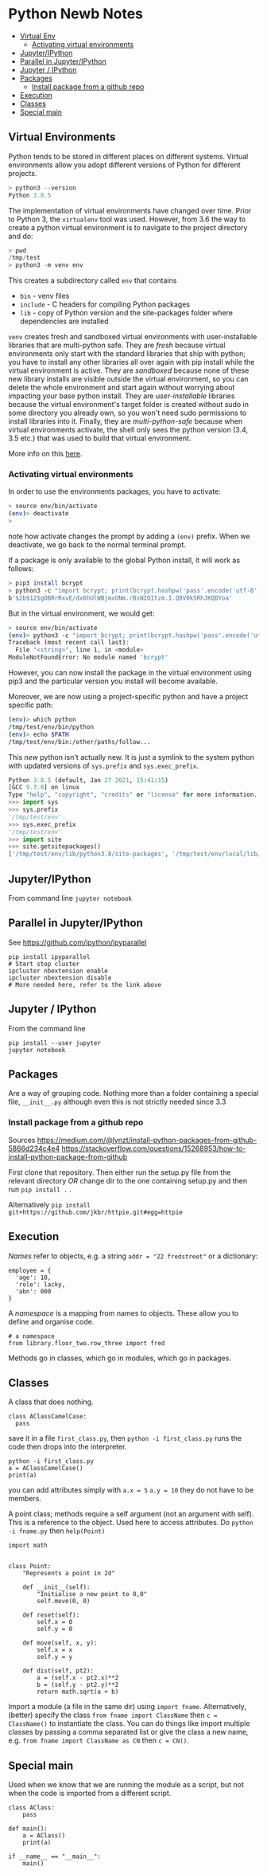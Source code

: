 # Python Newb Notes

- [Virtual Env](#virtual-env)
  * [Activating virtual environments](#activating-virtual-environments)
- [Jupyter/IPython](#jupyter-ipython)
- [Parallel in Jupyter/IPython](#parallel-in-jupyter-ipython)
- [Jupyter / IPython](#jupyter---ipython)
- [Packages](#packages)
  * [Install package from a github repo](#install-package-from-a-github-repo)
- [Execution](#execution)
- [Classes](#classes)
- [Special main](#special-main)

## Virtual Environments

Python tends to be stored in different places on different systems.
Virtual environments allow you adopt different versions of Python for different projects.

```python
> python3 --version
Python 3.8.5
```
The implementation of virtual environments have changed over time.
Prior to Python 3, the `virtualenv` tool was used.
However, from 3.6 the way to create a python virtual environment is to navigate to the project directory and do:

```python
> pwd
/tmp/test
> python3 -m venv env
```

This creates a subdirectory called `env` that contains

+ `bin` - venv files
+ `include` - C headers for compiling Python packages
+ `lib` - copy of Python version and the site-packages folder where dependencies are installed 


`venv` creates fresh and sandboxed virtual environments with user-installable libraries that are multi-python safe.
They are *fresh* because virtual environments only start with the standard libraries that ship with python; you have to install any other libraries all over again with pip install while the virtual environment is active. 
They are *sandboxed* because none of these new library installs are visible outside the virtual environment, so you can delete the whole environment and start again without worrying about impacting your base python install. 
They are *user-installable* libraries because the virtual environment's target folder is created without sudo in some directory you already own, so you won't need sudo permissions to install libraries into it. 
Finally, they are *multi-python-safe* because when virtual environments activate, the shell only sees the python version (3.4, 3.5 etc.) that was used to build that virtual environment.

More info on this [here](https://stackoverflow.com/questions/41573587/what-is-the-difference-between-venv-pyvenv-pyenv-virtualenv-virtualenvwrappe).

### Activating virtual environments

In order to use the environments packages, you have to activate:

```sh
> source env/bin/activate
(env)> deactivate
>
```

note how activate changes the prompt by adding a `(env)` prefix. 
When we deactivate, we go back to the normal terminal prompt.

If a package is only available to the global Python install, it will work as follows:

```sh
> pip3 install bcrypt
> python3 -c "import bcrypt; print(bcrypt.hashpw('pass'.encode('utf-8'), bcrypt.gensalt()))"
b'$2b$12$gOBRrRxvE/dx6hUlWBjmxONm.rBsNIOItzm.I.Q8V0kSRhJKQDYoa'
```

But in the virtual environment, we would get:

```sh
> source env/bin/activate
(env)> python3 -c "import bcrypt; print(bcrypt.hashpw('pass'.encode('utf-8'), bcrypt.gensalt()))"
Traceback (most recent call last):
  File "<string>", line 1, in <module>
ModuleNotFoundError: No module named 'bcrypt'
```

However, you can now install the package in the virtual environment using pip3 and the particular version you install will become available.

Moreover, we are now using a project-specific python and have a project specific path:

```sh
(env)> which python
/tmp/test/env/bin/python
(env)> echo $PATH
/tmp/test/env/bin:/other/paths/follow...
```

This *new* python isn't actually new.
It is just a symlink to the system python with updated versions of `sys.prefix` and `sys.exec_prefix`.

```python
Python 3.8.5 (default, Jan 27 2021, 15:41:15) 
[GCC 9.3.0] on linux
Type "help", "copyright", "credits" or "license" for more information.
>>> import sys
>>> sys.prefix
'/tmp/test/env'
>>> sys.exec_prefix
'/tmp/test/env'
>>> import site
>>> site.getsitepackages()
['/tmp/test/env/lib/python3.8/site-packages', '/tmp/test/env/local/lib/python3.8/dist-packages', '/tmp/test/env/lib/python3/dist-packages', '/tmp/test/env/lib/python3.8/dist-packages']
```


## Jupyter/IPython

From command line `jupyter notebook`

## Parallel in Jupyter/IPython

See https://github.com/ipython/ipyparallel

```
pip install ipyparallel
# Start stop cluster
ipcluster nbextension enable
ipcluster nbextension disable
# More needed here, refer to the link above
```

## Jupyter / IPython

From the command line

```
pip install --user jupyter
jupyter notebook
```

## Packages

Are a way of grouping code. 
Nothing more than a folder containing a special file, `__init__.py` although even this is not strictly needed since 3.3

### Install package from a github repo
Sources
https://medium.com/@lynzt/install-python-packages-from-github-5866d234c4e4
https://stackoverflow.com/questions/15268953/how-to-install-python-package-from-github

First clone that repository.
Then either run the setup.py file from the relevant directory *OR* change dir to the one containing setup.py and then run `pip install .` .

Alternatively `pip install git+https://github.com/jkbr/httpie.git#egg=httpie`




## Execution

*Names* refer to objects, e.g. a string `addr = "22 fredstreet"` or a dictionary:

```
employee = {
  'age': 10,
  'role': lacky,
  'abn': 000
}
```

A *namespace* is a mapping from names to objects. 
These allow you to define and organise code. 

```
# a namespace
from library.floor_two.row_three import fred
```

Methods go in classes, which go in modules, which go in packages.

## Classes

A class that does nothing.

```
class AClassCamelCase:
  pass
```

save it in a file `first_class.py`, then `python -i first_class.py` runs the code then drops into the interpreter.  

```
python -i first_class.py
a = AClassCamelCase()
print(a)
```

you can add attributes simply with `a.x = 5` `a.y = 10` they do not have to be members.

A point class; methods require a self argument (not an argument with self). This is a reference to the object. 
Used here to access attributes. Do `python -i fname.py` then `help(Point)`

```
import math


class Point:
    "Represents a point in 2d"
    
    def __init__(self):
        "Initialise a new point to 0,0"
        self.move(0, 0)
        
    def reset(self):
        self.x = 0
        self.y = 0

    def move(self, x, y):
        self.x = x
        self.y = y

    def dist(self, pt2):
        a = (self.x - pt2.x)**2
        b = (self.y - pt2.y)**2
        return math.sqrt(a + b)
```


Import a module (a file in the same dir) using `import fname`. Alternatively, (better) specify the class `from fname import ClassName` then `c = ClassName()` to instantiate the class. You can do things like import multiple classes by passing a comma separated list or give the class a new name, e.g. `from fname import ClassName as CN` then `c = CN()`.


## Special main

Used when we know that we are running the module as a script, but not when the code is imported from a different script.

```
class AClass:
    pass

def main():
    a = AClass()
    print(a)
    
if __name__ == "__main__":
    main()
```




